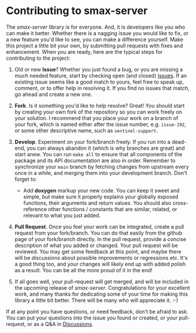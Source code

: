 # Contributing to smax-server


The _smax-server_ library is for everyone. And, it is developers like you who can make it better. Whether there is a 
nagging issue you would like to fix, or a new feature you'd like to see, you can make a difference yourself. Make this 
project a little bit your own, by submitting pull requests with fixes and enhancement. When you are ready, here are 
the typical steps for contributing to the project:

1. Old or new __Issue__? Whether you just found a bug, or you are missing a much needed feature, start by checking 
open (and closed) [Issues](https://github.com/Smithsonian/smax-server/issues). If an existing issue seems like a 
good match to yours, feel free to speak up, comment, or to offer help in resolving it. If you find no issues that 
match, go ahead and create a new one.

2. __Fork__. Is it something you'd like to help resolve? Great! You should start by creating your own fork of the 
repository so you can work freely on your solution. I recommend that you place your work on a branch of your fork, 
which is named either after the issue number, e.g. `issue-192`, or some other descriptive name, such as 
`sentinel-support`.

3. __Develop__. Experiment on your fork/branch freely. If you run into a dead-end, you can always abandon it (which is 
why branches are great) and start anew. You can run `make all` to ensure that all components of the package and its 
API documentation are also in order. Remember to synchronize your `main` branch by fetching changes from upstream 
every once in a while, and merging them into your development branch. Don't forget to:

   - Add __doxygen__ markup your new code. You can keep it sweet and simple, but make sure it properly explains your 
   globally exposed functions, their arguments and return values. You should also cross-reference other functions / 
   constants that are similar, related, or relevant to what you just added.

4. __Pull Request__. Once you feel your work can be integrated, create a pull request from your fork/branch. You can 
do that easily from the github page of your fork/branch directly. In the pull request, provide a concise description 
of what you added or changed. Your pull request will be reviewed. You may get some feedback at this point, and maybe 
there will be discussions about possible improvements or regressions etc. It's a good thing too, and your changes will 
likely end up with added polish as a result. You can be all the more proud of it in the end!

5. If all goes well, your pull-request will get merged, and will be included in the upcoming release of _smax-server_. 
Congratulations for your excellent work, and many thanks for dedicating some of your time for making this library a 
little bit better. There will be many who will appreciate it. :-)


If at any point you have questions, or need feedback, don't be afraid to ask. You can put your questions into the 
issue you found or created, or your pull-request, or as a Q&amp;A in 
[Discussions](https://github.com/Smithsonian/smax-server/discussions).


